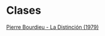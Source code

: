 # Clases

[Pierre Bourdieu - La Distinción (1979)](https://github.com/renejcanales/SOL509/blob/cf3c50d83aae8b628356f73bf64e77397f2e00a4/Ayudant%C3%ADas/distinci%C3%B3n.html)
